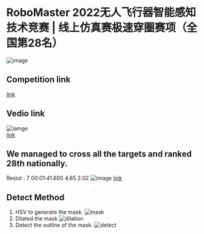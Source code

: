 # RoboMaster 2022无人飞行器智能感知技术竞赛 | 线上仿真赛极速穿圈赛项（全国第28名）
![image](https://user-images.githubusercontent.com/67999981/218703261-15ceeead-2bad-43e3-8121-54f4a97da7df.png)
## Competition link
[link](https://www.robomaster.com/zh-CN/robo/drone?type=drone-info)
## Vedio link
![iamge](https://github.com/Stephen-SMJ/RoboMaster/blob/main/2023-02-14_18-38-08.gif) <br>
[link](https://stg-robomasters-hz-q0o2.oss-cn-hangzhou.aliyuncs.com/dronerace/result/c3ef78b53772484e975055dafa69ee6d/video.mp4)
## We managed to cross all the targets and ranked 28th nationally.
Reslut : 7	00:01:41.600	4.65	2.02 
![image](https://user-images.githubusercontent.com/67999981/218703401-53b93ad0-2f84-416e-bcb9-01743401b897.png)
[link](https://pro-robomasters-hz-n5i3.oss-cn-hangzhou.aliyuncs.com/sass/event-list.html)

## Detect Method
1. HSV to generate the mask.
![mask](https://github.com/Stephen-SMJ/RoboMaster/assets/67999981/4c564b46-f6c2-43de-a8bd-2e329acb019f)
2. Dilated the mask
![dilation](https://github.com/Stephen-SMJ/RoboMaster/assets/67999981/36016e43-f46e-4de6-b548-a8a78572af8d)
3. Detect the outline of the mask.
![detect](https://github.com/Stephen-SMJ/RoboMaster/assets/67999981/8e16659d-7360-44b4-9e5e-794bba1ad67f)


